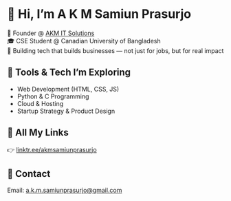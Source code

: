 # 👋 Hi, I’m A K M Samiun Prasurjo

💼 Founder @ [AKM IT Solutions](https://akmitsolutions.com)  
🎓 CSE Student @ Canadian University of Bangladesh  
🚀 Building tech that builds businesses — not just for jobs, but for real impact

## 🔧 Tools & Tech I’m Exploring
- Web Development (HTML, CSS, JS)
- Python & C Programming
- Cloud & Hosting
- Startup Strategy & Product Design

## 🔗 All My Links  
👉 [linktr.ee/akmsamiunprasurjo](https://linktr.ee/akmsamiunprasurjo)

## 📩 Contact  
Email: a.k.m.samiunprasurjo@gmail.com
